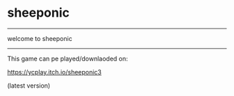 # sheeponic
____________________
welcome to sheeponic
____________________

This game can pe played/downlaoded on:

https://ycplay.itch.io/sheeponic3

(latest version)


